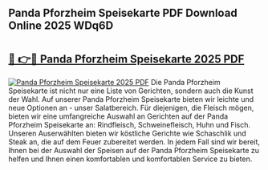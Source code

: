 ## Panda Pforzheim Speisekarte PDF Download Online 2025 WDq6D

# <h2><a href="http://gcafz1.nevu.top/?p=Panda+Pforzheim+Speisekarte">🔗 👉🔴 Panda Pforzheim Speisekarte 2025 PDF</a></h2>

[![Panda Pforzheim Speisekarte 2025 PDF](https://i.imgur.com/dBaPXMq.png)](http://gcafz1.nevu.top/?p=Panda+Pforzheim+Speisekarte)
Die Panda Pforzheim Speisekarte ist nicht nur eine Liste von Gerichten, sondern auch die Kunst der Wahl. Auf unserer Panda Pforzheim Speisekarte bieten wir leichte und neue Optionen an - unser Salatbereich. Für diejenigen, die Fleisch mögen, bieten wir eine umfangreiche Auswahl an Gerichten auf der Panda Pforzheim Speisekarte an: Rindfleisch, Schweinefleisch, Huhn und Fisch. Unseren Auserwählten bieten wir köstliche Gerichte wie Schaschlik und Steak an, die auf dem Feuer zubereitet werden. In jedem Fall sind wir bereit, Ihnen bei der Auswahl der Speisen auf der Panda Pforzheim Speisekarte zu helfen und Ihnen einen komfortablen und komfortablen Service zu bieten.
